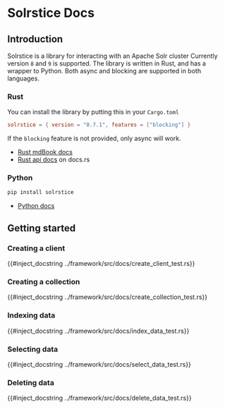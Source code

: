 # Solrstice Docs

## Introduction

Solrstice is a library for interacting with an Apache Solr cluster
Currently version `8` and `9` is supported.
The library is written in Rust, and has a wrapper to Python. Both async and blocking are supported in both languages.

### Rust

You can install the library by putting this in your `Cargo.toml`

```toml
solrstice = { version = "0.7.1", features = ["blocking"] }
```

If the `blocking` feature is not provided, only async will work.

* [Rust mdBook docs]()
* [Rust api docs](https://docs.rs/solrstice/) on docs.rs

### Python

```bash
pip install solrstice
```

* [Python docs](https://pypi.org/project/solrstice/)

## Getting started

### Creating a client

{{#inject_docstring ../framework/src/docs/create_client_test.rs}}

### Creating a collection

{{#inject_docstring ../framework/src/docs/create_collection_test.rs}}

### Indexing data

{{#inject_docstring ../framework/src/docs/index_data_test.rs}}

### Selecting data

{{#inject_docstring ../framework/src/docs/select_data_test.rs}}

### Deleting data

{{#inject_docstring ../framework/src/docs/delete_data_test.rs}}
